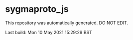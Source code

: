 # sygmaproto_js
This repository was automatically generated. DO NOT EDIT. 

Last build: Mon 10 May 2021 15:29:29 BST
